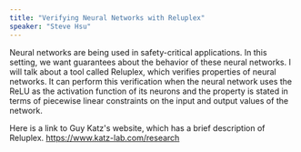 ```yaml
---
title: "Verifying Neural Networks with Reluplex"
speaker: "Steve Hsu"
---
```


Neural networks are being used in safety-critical
applications. In this setting, we want guarantees about the behavior
of these neural networks. I will talk about a tool called Reluplex,
which verifies properties of neural networks. It can perform this
verification when the neural network uses the ReLU as the activation
function of its neurons and the property is stated in terms of
piecewise linear constraints on the input and output values of the
network.

Here is a link to Guy Katz's website, which has a brief description of Reluplex.
<https://www.katz-lab.com/research>